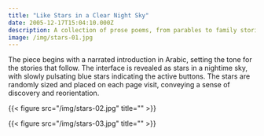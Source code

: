 ```yaml
---
title: "Like Stars in a Clear Night Sky"
date: 2005-12-17T15:04:10.000Z
description: A collection of prose poems, from parables to family stories. This piece was included in the premiere collection from the Electronic Literature Organization.
image: /img/stars-01.jpg
---
```


The piece begins with a narrated introduction in Arabic, setting the tone for the stories that follow. The interface is revealed as stars in a nightime sky, with slowly pulsating blue stars indicating the active buttons. The stars are randomly sized and placed on each page visit, conveying a sense of discovery and reorientation.

{{< figure src="/img/stars-02.jpg" title="" >}}

{{< figure src="/img/stars-03.jpg" title="" >}}